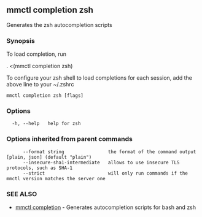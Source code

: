 ## mmctl completion zsh

Generates the zsh autocompletion scripts

### Synopsis

To load completion, run

. <(mmctl completion zsh)

To configure your zsh shell to load completions for each session, add the above line to your ~/.zshrc


```
mmctl completion zsh [flags]
```

### Options

```
  -h, --help   help for zsh
```

### Options inherited from parent commands

```
      --format string                the format of the command output [plain, json] (default "plain")
      --insecure-sha1-intermediate   allows to use insecure TLS protocols, such as SHA-1
      --strict                       will only run commands if the mmctl version matches the server one
```

### SEE ALSO

* [mmctl completion](mmctl_completion.md)	 - Generates autocompletion scripts for bash and zsh

